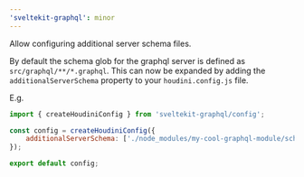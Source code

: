 ```yaml
---
'sveltekit-graphql': minor
---
```


Allow configuring additional server schema files.

By default the schema glob for the graphql server is defined as `src/graphql/**/*.graphql`. This can
now be expanded by adding the `additionalServerSchema` property to your `houdini.config.js` file.

E.g.

```js
import { createHoudiniConfig } from 'sveltekit-graphql/config';

const config = createHoudiniConfig({
	additionalServerSchema: ['./node_modules/my-cool-graphql-module/schema.graphql'],
});

export default config;
```
